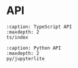 # API

```{toctree}
:caption: TypeScript API
:maxdepth: 2
ts/index
```

```{toctree}
:caption: Python API
:maxdepth: 2
py/jupyterlite
```
